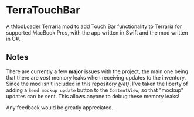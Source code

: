 # TerraTouchBar
A tModLoader Terraria mod to add Touch Bar functionality to Terraria for supported MacBook Pros, with the app written in Swift and the mod written in C#.

## Notes
There are currently a few **major** issues with the project, the main one being that there are *vast* memory leaks when receiving updates to the inventory. Since the mod isn't included in this repository *(yet)*, I've taken the liberty of adding a `Send mockup update` button to the `ContentView`, so that "mockup" updates can be sent. This allows anyone to debug these memory leaks!

Any feedback would be greatly appreciated.
